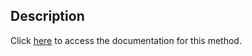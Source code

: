 ## Description

Click [here](https://github.com/4d/4D-NetKit#office365provider) to access the documentation for this method.